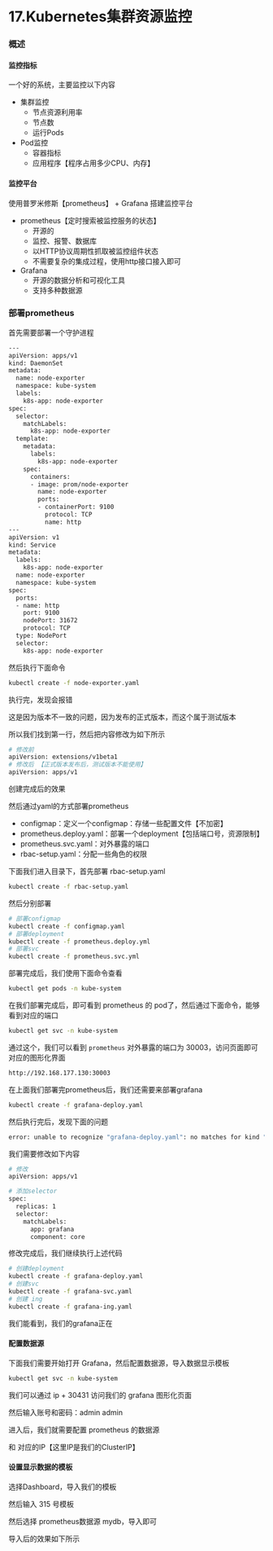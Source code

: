 # 17.Kubernetes集群资源监控

### 概述

#### 监控指标

一个好的系统，主要监控以下内容

* 集群监控
  * 节点资源利用率
  * 节点数
  * 运行Pods
* Pod监控
  * 容器指标
  * 应用程序【程序占用多少CPU、内存】

#### 监控平台

使用普罗米修斯【prometheus】 + Grafana 搭建监控平台

* prometheus【定时搜索被监控服务的状态】
  * 开源的
  * 监控、报警、数据库
  * 以HTTP协议周期性抓取被监控组件状态
  * 不需要复杂的集成过程，使用http接口接入即可
* Grafana
  * 开源的数据分析和可视化工具
  * 支持多种数据源

### 部署prometheus

首先需要部署一个守护进程

```bash
---
apiVersion: apps/v1
kind: DaemonSet
metadata:
  name: node-exporter
  namespace: kube-system
  labels:
    k8s-app: node-exporter
spec:
  selector:
    matchLabels:
      k8s-app: node-exporter
  template:
    metadata:
      labels:
        k8s-app: node-exporter
    spec:
      containers:
      - image: prom/node-exporter
        name: node-exporter
        ports:
        - containerPort: 9100
          protocol: TCP
          name: http
---
apiVersion: v1
kind: Service
metadata:
  labels:
    k8s-app: node-exporter
  name: node-exporter
  namespace: kube-system
spec:
  ports:
  - name: http
    port: 9100
    nodePort: 31672
    protocol: TCP
  type: NodePort
  selector:
    k8s-app: node-exporter
```

然后执行下面命令

```bash
kubectl create -f node-exporter.yaml
```

执行完，发现会报错

这是因为版本不一致的问题，因为发布的正式版本，而这个属于测试版本

所以我们找到第一行，然后把内容修改为如下所示

```bash
# 修改前
apiVersion: extensions/v1beta1
# 修改后 【正式版本发布后，测试版本不能使用】
apiVersion: apps/v1
```

创建完成后的效果

然后通过yaml的方式部署prometheus

* configmap：定义一个configmap：存储一些配置文件【不加密】
* prometheus.deploy.yaml：部署一个deployment【包括端口号，资源限制】
* prometheus.svc.yaml：对外暴露的端口
* rbac-setup.yaml：分配一些角色的权限

下面我们进入目录下，首先部署 rbac-setup.yaml

```bash
kubectl create -f rbac-setup.yaml
```

然后分别部署

```bash
# 部署configmap
kubectl create -f configmap.yaml
# 部署deployment
kubectl create -f prometheus.deploy.yml
# 部署svc
kubectl create -f prometheus.svc.yml
```

部署完成后，我们使用下面命令查看

```bash
kubectl get pods -n kube-system
```

在我们部署完成后，即可看到 prometheus 的 pod了，然后通过下面命令，能够看到对应的端口

```bash
kubectl get svc -n kube-system
```

通过这个，我们可以看到 `prometheus` 对外暴露的端口为 30003，访问页面即可对应的图形化界面

```bash
http://192.168.177.130:30003
```

在上面我们部署完prometheus后，我们还需要来部署grafana

```bash
kubectl create -f grafana-deploy.yaml
```

然后执行完后，发现下面的问题

```bash
error: unable to recognize "grafana-deploy.yaml": no matches for kind "Deployment" in version "extensions/v1beta1"
```

我们需要修改如下内容

```bash
# 修改
apiVersion: apps/v1

# 添加selector
spec:
  replicas: 1
  selector:
    matchLabels:
      app: grafana
      component: core
```

修改完成后，我们继续执行上述代码

```bash
# 创建deployment
kubectl create -f grafana-deploy.yaml
# 创建svc
kubectl create -f grafana-svc.yaml
# 创建 ing
kubectl create -f grafana-ing.yaml
```

我们能看到，我们的grafana正在

#### 配置数据源

下面我们需要开始打开 Grafana，然后配置数据源，导入数据显示模板

```bash
kubectl get svc -n kube-system
```

我们可以通过 ip + 30431 访问我们的 grafana 图形化页面

然后输入账号和密码：admin admin

进入后，我们就需要配置 prometheus 的数据源

和 对应的IP【这里IP是我们的ClusterIP】

#### 设置显示数据的模板

选择Dashboard，导入我们的模板

然后输入 315 号模板

然后选择 prometheus数据源 mydb，导入即可

导入后的效果如下所示
